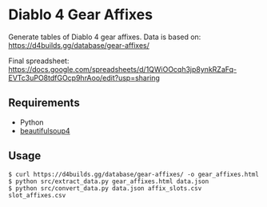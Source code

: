 # Diablo 4 Gear Affixes

Generate tables of Diablo 4 gear affixes. Data is based on: https://d4builds.gg/database/gear-affixes/

Final spreadsheet: https://docs.google.com/spreadsheets/d/1QWiOOcqh3jp8ynkRZaFq-EVTc3uPO8tdfGOcp9hrAoo/edit?usp=sharing

## Requirements

- Python
- [beautifulsoup4](https://pypi.org/project/beautifulsoup4/)

## Usage

```
$ curl https://d4builds.gg/database/gear-affixes/ -o gear_affixes.html
$ python src/extract_data.py gear_affixes.html data.json
$ python src/convert_data.py data.json affix_slots.csv slot_affixes.csv
```
